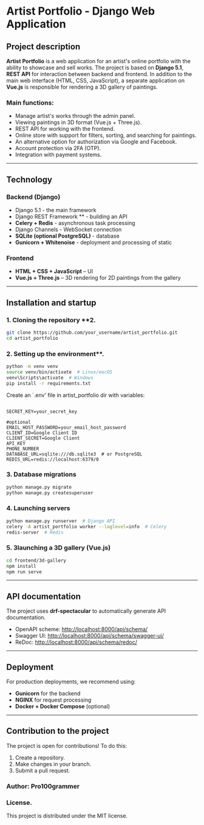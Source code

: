 # Artist Portfolio - Django Web Application

## Project description

**Artist Portfolio** is a web application for an artist's online portfolio with the ability to showcase and sell works. The project is based on **Django 5.1**, **REST API** for interaction between backend and frontend. In addition to the main web interface (HTML, CSS, JavaScript), a separate application on **Vue.js** is responsible for rendering a 3D gallery of paintings.

### Main functions:
- Manage artist's works through the admin panel.
- Viewing paintings in 3D format (Vue.js + Three.js).
- REST API for working with the frontend.
- Online store with support for filters, sorting, and searching for paintings.
- An alternative option for authorization via Google and Facebook.
- Account protection via 2FA (OTP).
- Integration with payment systems.

---

## Technology

### **Backend (Django)**
- Django 5.1 - the main framework
- Django REST Framework ** - building an API
- **Celery + Redis** - asynchronous task processing
- Django Channels - WebSocket connection
- **SQLite (optional PostgreSQL)** - database
- **Gunicorn + Whitenoise** - deployment and processing of static

### **Frontend**
- **HTML + CSS + JavaScript** – UI
- **Vue.js + Three.js** – 3D rendering for 2D paintings from the gallery

---

## Installation and startup

### **1. Cloning the repository** **2.
```bash
git clone https://github.com/your_username/artist_portfolio.git
cd artist_portfolio
```

### **2. Setting up the environment****.
```bash
python -m venv venv
source venv/bin/activate  # Linux/macOS
venv\Scripts\activate  # Windows
pip install -r requirements.txt
```

Create an `.env' file in artist_portfolio dir with variables:
```

SECRET_KEY=your_secret_key

#optional
EMAIL_HOST_PASSWORD=your_email_host_password
CLIENT_ID=Google Client ID 
CLIENT_SECRET=Google Client
API_KEY
PHONE_NUMBER
DATABASE_URL=sqlite:///db.sqlite3  # or PostgreSQL
REDIS_URL=redis://localhost:6379/0
```

### **3. Database migrations**
```bash
python manage.py migrate
python manage.py createsuperuser
```

### **4. Launching servers**
```bash
python manage.py runserver  # Django API
celery -A artist_portfolio worker --loglevel=info  # Celery
redis-server  # Redis
```

### **5. Зlaunching a 3D gallery (Vue.js)**
```bash
cd frontend/3d-gallery
npm install
npm run serve
```

---

## API documentation
The project uses **drf-spectacular** to automatically generate API documentation.

- OpenAPI scheme: [http://localhost:8000/api/schema/](http://localhost:8000/api/schema/)
- Swagger UI: [http://localhost:8000/api/schema/swagger-ui/](http://localhost:8000/api/schema/swagger-ui/)
- ReDoc: [http://localhost:8000/api/schema/redoc/](http://localhost:8000/api/schema/redoc/)

---

## Deployment

For production deployments, we recommend using:
- **Gunicorn** for the backend
- **NGINX** for request processing
- **Docker + Docker Compose** (optional)

---

## Contribution to the project
The project is open for contributions! To do this:
1. Create a repository.
2. Make changes in your branch.
3. Submit a pull request.

### Author: Pro100grammer

### License.
This project is distributed under the MIT license.

